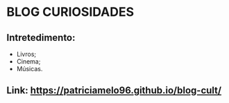 # BLOG CURIOSIDADES
## Intretedimento:
* Livros;
* Cinema;
* Músicas.

## Link: https://patriciamelo96.github.io/blog-cult/
